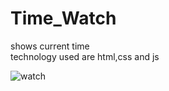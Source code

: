 # Time_Watch
shows current time<br>
technology used are html,css and js


![watch](https://github.com/SrestMilan/Time_Watch/assets/77192754/bb9da72f-c7f1-431d-b51b-b96d179aee2a)
